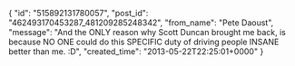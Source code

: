  {
   "id": "515892131780057",
   "post_id": "462493170453287_481209285248342",
   "from_name": "Pete Daoust",
   "message": "And the ONLY reason why Scott Duncan brought me back, is because NO ONE could do this SPECIFIC duty of driving people INSANE better than me. :D",
   "created_time": "2013-05-22T22:25:01+0000"
 }
